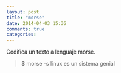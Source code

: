 ```yaml
---
layout: post
title: "morse"
date: 2014-04-03 15:36
comments: true
categories: 
---
```

Codifica un texto a lenguaje morse.

>$ morse -s linux es un sistema genial

